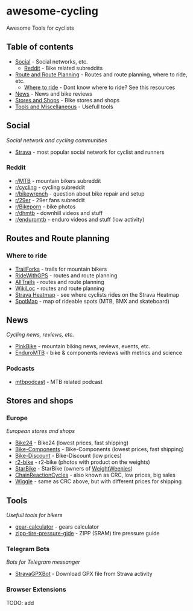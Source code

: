 # awesome-cycling
Awesome Tools for cyclists

## Table of contents

* [Social](#social) - Social networks, etc.
  * [Reddit](#reddit) - Bike related subreddits
* [Route and Route Planning](#routes-and-route-planning) - Routes and route planning, where to ride, etc.
  * [Where to ride](#where-to-ride) - Dont know where to ride? See this resources
* [News](#news) - News and bike reviews
* [Stores and Shops](#stores-and-shops) - Bike stores and shops
* [Tools and Miscellaneous](#tools) - Usefull tools

## Social
*Social network and cycling communities*

* [Strava](https://strava.com/) - most popular social network for cyclist and runners

### Reddit
* [r/MTB](https://www.reddit.com/r/MTB/) - mountain bikers subreddit
* [r/cycling](https://www.reddit.com/r/cycling) - cycling subreddit
* [r/bikewrench](https://www.reddit.com/r/bikewrench) - question about bike repair and setup
* [r/29er](https://www.reddit.com/r/29er/) - 29er fans subreddit
* [r/Bikeporn](https://www.reddit.com/r/Bikeporn/) - bike photos
* [r/dhmtb](https://www.reddit.com/r/dhmtb/) - downhill videos and stuff
* [r/enduromtb](https://www.reddit.com/r/enduromtb/) - enduro videos and stuff (low activity)

## Routes and Route planning
### Where to ride
* [TrailForks](https://www.trailforks.com/) - trails for mountain bikers
* [RideWithGPS](https://ridewithgps.com/) - routes and route planning
* [AllTrails](https://alltrails.com/) - routes and route planning
* [WikiLoc](https://wikiloc.com/) - routes and route planning
* [Strava Heatmap](https://www.strava.com/heatmap) - see where cyclists rides on the Strava Heatmap
* [SpotMap](https://spotmap.ru/mtb) - map of rideable spots (MTB, BMX and skateboard)

## News
*Cycling news, reviews, etc.*

* [PinkBike](https://pinkbike.com/) - mountain biking news, reviews, events, etc.
* [EnduroMTB](https://enduro-mtb.com/en/) - bike & components reviews with metrics and science

### Podcasts
* [mtbpodcast](https://www.mtbpodcast.com/) - MTB related podcast

## Stores and shops

### Europe
*European stores and shops*

* [Bike24](https://bike24.de/) - Bike24 (lowest prices, fast shipping)
* [Bike-Components](https://bike-components.de/) - Bike-Components (lowest prices, fast shipping)
* [Bike-Discount](https://www.bike-discount.de/) - Bike-Discount (low prices)
* [r2-bike](https://r2-bike.com/) - r2-bike (photos with product on the weights)
* [StarBike](https://www.starbike.com/) - StarBike (owners of [WeightWeenies](https://weightweenies.starbike.com/))
* [ChainReactionCycles](https://www.chainreactioncycles.com/) - also known as CRC, low prices, big sales
* [Wiggle](https://wiggle.com) - same as CRC above, but with different prices for shipping


## Tools
*Usefull tools for bikers*

* [gear-calculator](http://gear-calculator.com/) - gears calculator
* [zipp-tire-pressure-gide](https://axs.sram.com/tirepressureguide) - ZIPP (SRAM) tire pressure guide


### Telegram Bots
*Bots for Telegram messanger*

* [StravaGPXBot](https://t.me/stravagpxbot) - Download GPX file from Strava activity

### Browser Extensions
TODO: add
